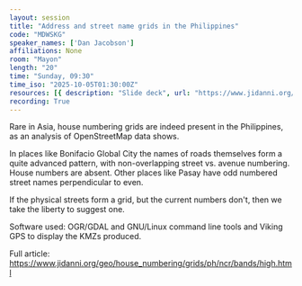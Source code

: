 ```yaml
---
layout: session
title: "Address and street name grids in the Philippines"
code: "MDWSKG"
speaker_names: ['Dan Jacobson']
affiliations: None
room: "Mayon"
length: "20"
time: "Sunday, 09:30"
time_iso: "2025-10-05T01:30:00Z"
resources: [{ description: "Slide deck", url: "https://www.jidanni.org/geo/house_numbering/grids/ph/ncr/bands/slides.pdf" }]
recording: True
---
```


Rare in Asia, house numbering grids are indeed present in the Philippines, as an analysis of
OpenStreetMap data shows.

In places like Bonifacio Global City the names of roads themselves form a quite advanced pattern,
with non-overlapping street vs. avenue numbering. House numbers are absent. Other places like Pasay
have odd numbered street names perpendicular to even.

If the physical streets form a grid, but the current numbers don't, then we take the liberty to
suggest one.

Software used: OGR/GDAL and GNU/Linux command line tools and Viking GPS to display the KMZs
produced.

Full article: https://www.jidanni.org/geo/house_numbering/grids/ph/ncr/bands/high.html

